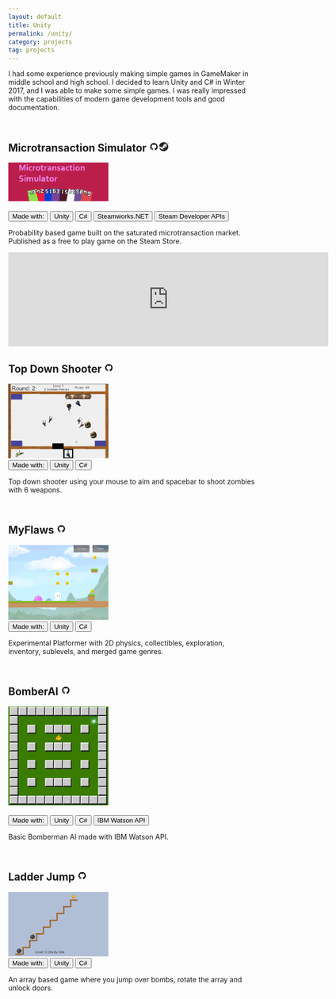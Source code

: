 ```yaml
---
layout: default
title: Unity
permalink: /unity/
category: projects
tag: projects
---
```


I had some experience previously making simple games in GameMaker in middle school and high school. I decided to learn Unity and C# in Winter 2017, and I was able to make some simple games. I was really impressed with the capabilities of modern game development tools and good documentation.

<br>

<h2>Microtransaction Simulator
<a href= "https://github.com/jonathantsang/Micro-Simulator">
<img src="/pictures/gcat.png" width="4%" height="4%"></a><a href="http://store.steampowered.com/app/689090/Microtransaction_Simulator/"><img src="/projects/unity/pictures/steam_logo.png" width="4%" height="4%"></a></h2>
<a href="http://store.steampowered.com/app/689090/Microtransaction_Simulator/">
<img src="/projects/unity/pictures/capsule_lg.png" width="40%"></a>
<br>
<br>
<button type = "button" class = "btn btn-primary btn-lg">Made with:</button>
<button type = "button" class = "btn btn-primary">Unity</button>
<button type = "button" class = "btn btn-primary">C#</button>
<button type = "button" class = "btn btn-primary">Steamworks.NET</button>
<button type = "button" class = "btn btn-primary">Steam Developer APIs</button>
<p>Probability based game built on the saturated microtransaction
    market. Published as a free to play game on the Steam Store.</p>
<iframe src="http://store.steampowered.com/widget/689090/" frameborder="0" width="646" height="190"></iframe>



<h2>Top Down Shooter
<a href= "https://github.com/jonathantsang/topdownshooter">
<img src="/pictures/gcat.png" width="4%" height="4%"></a></h2>
<img src="/projects/unity/pictures/tds.png" width="40%" height="40%">
<br>
<button type = "button" class = "btn btn-primary btn-lg">Made with:</button>
<button type = "button" class = "btn btn-primary">Unity</button>
<button type = "button" class = "btn btn-primary">C#</button>
<p>Top down shooter using your mouse to aim and spacebar to shoot zombies with 6 weapons.</p>
<br>

<h2>MyFlaws
<a href= "https://github.com/jonathantsang/MyFlaws">
<img src="/pictures/gcat.png" width="4%" height="4%"></a></h2>
<img src="/projects/unity/pictures/mf.png" width="40%" height="40%">
<br>
<button type = "button" class = "btn btn-primary btn-lg">Made with:</button>
<button type = "button" class = "btn btn-primary">Unity</button>
<button type = "button" class = "btn btn-primary">C#</button>
<p>Experimental Platformer with 2D physics, collectibles, exploration, inventory, sublevels, and merged game genres.</p>

<br>

<h2>BomberAI
<a href= "https://github.com/jonathantsang/BomberAI">
<img src="/pictures/gcat.png" width="4%" height="4%"></a></h2>
<img src="/projects/unity/pictures/bai.png" width="40%" height="40%">
<br>
<br>
<button type = "button" class = "btn btn-primary btn-lg">Made with:</button>
<button type = "button" class = "btn btn-primary">Unity</button>
<button type = "button" class = "btn btn-primary">C#</button>
<button type = "button" class = "btn btn-primary">IBM Watson API</button>
<p>Basic Bomberman AI made with IBM Watson API.</p>

<br>

<h2>Ladder Jump
<a href= "https://github.com/jonathantsang/ladder-jump">
<img src="/pictures/gcat.png" width="4%" height="4%"></a></h2>
<img src="/projects/unity/pictures/lj.png" width="40%" height="40%">
<br>
<button type = "button" class = "btn btn-primary btn-lg">Made with:</button>
<button type = "button" class = "btn btn-primary">Unity</button>
<button type = "button" class = "btn btn-primary">C#</button>
<p>An array based game where you jump over bombs, rotate the array and unlock doors.</p>
<br>
